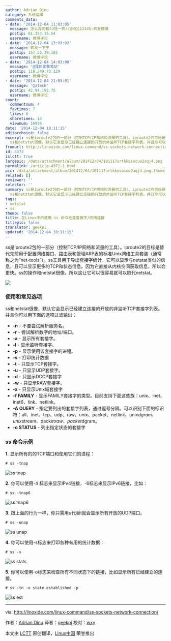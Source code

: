 ```yaml
---
author: Adrian Dinu
category: 系统运维
comments_data:
- date: '2014-12-04 11:03:05'
  message: 怎么弄的和JJ怪一样//@相公12345:转发微博
  postip: 61.154.15.54
  username: 微博评论
- date: '2014-12-04 13:03:02'
  message: 转发一下子
  postip: 157.55.39.185
  username: 微博评论
- date: '2014-12-04 14:03:00'
  message: '@我的印象笔记'
  postip: 118.249.73.129
  username: 微博评论
- date: '2014-12-04 21:03:01'
  message: '@ztech'
  postip: 42.94.192.75
  username: 微博评论
count:
  commentnum: 4
  favtimes: 7
  likes: 0
  sharetimes: 13
  viewnum: 16936
date: '2014-12-04 10:11:15'
editorchoice: false
excerpt: ss是iproute2包的一部分（控制TCP/IP网络和流量的工具）。iproute2的目标是替代先前用于配置网络接口、路由表和管理ARP表的标准Unix网络工具套装（通常称之为net-tools）。ss工具用于导出套接字统计，它可以显示与netstat类似的信息，且可以显示更多的TCP和状态信息。因为它直接从内核空间获取信息，所以会更快。ss的操作和netstat很像，所以这让它可以很容易就可以取代netstat。  使用和常见选项
  ss和netstat很像，默认它会显示已经建立连接的开放的非监听TCP套接字列表。并且你可以用下面的选项过滤输出：  -n - 不要尝试解析服务名。 -
fromurl: http://linoxide.com/linux-command/ss-sockets-network-connection/
id: 4372
islctt: true
largepic: /data/attachment/album/201412/04/101117urtkkosocuo2aqj4.png
permalink: /article-4372-1.html
pic: /data/attachment/album/201412/04/101117urtkkosocuo2aqj4.png.thumb.jpg
related: []
reviewer: ''
selector: ''
summary: ss是iproute2包的一部分（控制TCP/IP网络和流量的工具）。iproute2的目标是替代先前用于配置网络接口、路由表和管理ARP表的标准Unix网络工具套装（通常称之为net-tools）。ss工具用于导出套接字统计，它可以显示与netstat类似的信息，且可以显示更多的TCP和状态信息。因为它直接从内核空间获取信息，所以会更快。ss的操作和netstat很像，所以这让它可以很容易就可以取代netstat。  使用和常见选项
  ss和netstat很像，默认它会显示已经建立连接的开放的非监听TCP套接字列表。并且你可以用下面的选项过滤输出：  -n - 不要尝试解析服务名。 -
tags:
- netstat
- ss
thumb: false
title: 在Linux中的使用 ss 命令检查套接字/网络连接
titlepic: false
translator: geekpi
updated: '2014-12-04 10:11:15'
---
```


ss是iproute2包的一部分（控制TCP/IP网络和流量的工具）。iproute2的目标是替代先前用于配置网络接口、路由表和管理ARP表的标准Unix网络工具套装（通常称之为“net-tools”）。ss工具用于导出套接字统计，它可以显示与netstat类似的信息，且可以显示更多的TCP和状态信息。因为它直接从内核空间获取信息，所以会更快。ss的操作和netstat很像，所以这让它可以很容易就可以取代netstat。


![](/data/attachment/album/201412/04/101117urtkkosocuo2aqj4.png)


### 使用和常见选项


ss和netstat很像，默认它会显示已经建立连接的开放的非监听TCP套接字列表。并且你可以用下面的选项过滤输出：


* **-n** - 不要尝试解析服务名。
* **-r** - 尝试解析数字的地址/端口。
* **-a** - 显示所有套接字。
* **-l** - 显示监听套接字。
* **-p** - 显示使用该套接字的进程。
* **-s** - 打印统计数据
* **-t** - 只显示TCP套接字。
* **-u** - 只显示UDP套接字。
* **-d** - 只显示DCCP套接字
* **-w** - 只显示RAW套接字。
* **-x** - 只显示Unix域套接字
* **-f FAMILY** - 显示FAMILY套接字的类型。目前支持下面这些族：unix、inet、inet6、link、netlink。
* **-A QUERY** - 指定要列出的套接字列表，通过逗号分隔。可以识别下面的标识符：all、inet、tcp、udp、raw、unix、packet、netlink、unix*dgram、unix*stream、packet*raw、packet*dgram。
* **-o STATUS** - 列出指定状态的套接字


### ss 命令示例


**1.** 显示所有的的TCP端口和使用它们的进程：



```
# ss -tnap

```

![ss tnap](/data/attachment/album/201412/04/101128kpz2o1m7e8nyyykz.jpg)


**2.** 你可以使用-4 标志来显示IPv4链接，-6标志来显示IPv6链接，比如：



```
# ss -tnap6

```

![ss tnap6](/data/attachment/album/201412/04/101137p4lhp4w0zrgf4trm.jpg)


**3.** 跟上面的行为一样，你只需用u代替t就会显示所有开放的UDP端口。



```
# ss -unap

```

![ss unap](/data/attachment/album/201412/04/101139kopnjvnzs4qcznc4.jpg)


**4.** 你可以使用-s标志来打印各种有用的统计数据：



```
# ss -s

```

![ss stats](/data/attachment/album/201412/04/101141p6dhqt7ttp5676ne.jpg)


**5.** 你可以使用-o标志来检查所有不同状态下的链接，比如显示所有已经建立的连接。



```
# ss -tn -o state established -p

```

![ss est](/data/attachment/album/201412/04/101143pu18hu7yxur0qm7q.jpg)




---


via: <http://linoxide.com/linux-command/ss-sockets-network-connection/>


作者：[Adrian Dinu](http://linoxide.com/author/adriand/) 译者：[geekpi](https://github.com/geekpi) 校对：[wxy](https://github.com/wxy)


本文由 [LCTT](https://github.com/LCTT/TranslateProject) 原创翻译，[Linux中国](http://linux.cn/) 荣誉推出
